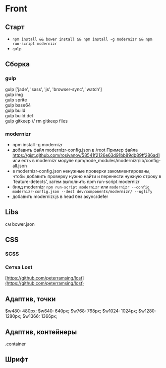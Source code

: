 # Front

## Старт
+ `npm install && bower install && npm install -g modernizr && npm run-script modernizr`  
+ `gulp`

## Сборка

### gulp
gulp ['jade', 'sass', 'js', 'browser-sync', 'watch']  
gulp img  
gulp sprite  
gulp base64  
gulp build  
gulp build:del  
gulp gitkeep	// rm gitkeep files

### modernizr
+ npm install -g modernizr  
+ добавить файл modernizr-config.json в /root Пример файла https://gist.github.com/rosivanov/58541f2126e63d91bb89db89ff286ad1 или есть в modernizr модуле npm/node_modules/modernizr/lib/config-all.json  
+ в modernizr-config.json ненужные проверки закомментированы, чтобы добавить проверку нужно найти и перенести нужную строку в 'feature-detects', затем выполнить npm run-script modernizr  
+ билд modernizr ```npm run-script modernizr``` или ```modernizr --config modernizr-config.json --dest dev/components/modernizr/ --uglify```  
+ добавить modernizr.js в head без async/defer

## Libs
см bower.json

## CSS

### SCSS

### Сетка Lost
[https://github.com/peterramsing/lost](https://github.com/peterramsing/lost)

## Адаптив, точки
$w480: 480px;
$w640: 640px;
$w768: 768px;
$w1024: 1024px;
$w1280: 1280px;
$w1366: 1366px;

## Адаптив, контейнеры
.container  

## Шрифт
